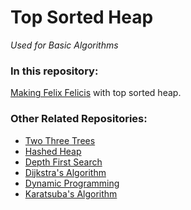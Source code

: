 # Top Sorted Heap
*Used for Basic Algorithms*

### In this repository:  
[Making Felix Felicis](https://www.hackerrank.com/contests/spring-2018-csci-ua-310-001-basic-algorithms-programming-assignment-4/challenges) with top sorted heap.

### Other Related Repositories:  
* [Two Three Trees](https://github.com/tojimjiang/algorithms-two-three)  
* [Hashed Heap](https://github.com/tojimjiang/algorithms-hash-heap)  
* [Depth First Search](https://github.com/tojimjiang/algorithms-dfs)  
* [Dijkstra's Algorithm](https://github.com/tojimjiang/algorithms-dijkstra)  
* [Dynamic Programming](https://github.com/tojimjiang/algorithms-dynamic)  
* [Karatsuba's Algorithm](https://github.com/tojimjiang/algorithms-karatsuba)  